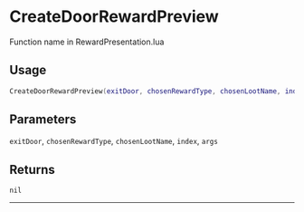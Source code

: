 # CreateDoorRewardPreview
Function name in RewardPresentation.lua
## Usage
```lua
CreateDoorRewardPreview(exitDoor, chosenRewardType, chosenLootName, index, args)
```
## Parameters
`exitDoor`, `chosenRewardType`, `chosenLootName`, `index`, `args`
## Returns
`nil`

---